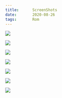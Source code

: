 ```yaml
---
title:      ScreenShots
date:       2020-08-26
tags:       Rom
---
```


![](https://storage.zhullyb.top/PicBed/Screenshot_20200826-050019_Lawnchair.png?raw)

![](https://storage.zhullyb.top/PicBed/Screenshot_20200826-050033_Lawnchair.png?raw)

![](https://storage.zhullyb.top/PicBed/Screenshot_20200826-050027552.jpg?raw)

![](https://storage.zhullyb.top/PicBed/Screenshot_20200826-050044887.jpg?raw)

![](https://storage.zhullyb.top/PicBed/Screenshot_20200826-050218_Settings.png?raw)

![](https://storage.zhullyb.top/PicBed/Screenshot_20200826-050158524.jpg?raw)

![](https://storage.zhullyb.top/PicBed/vlcsnap-2020-08-26-05h27m38s527.png?raw)
